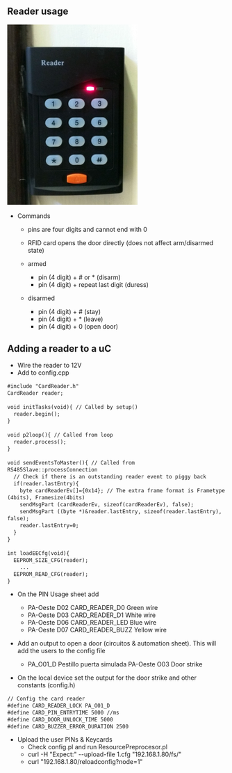 ## Reader usage

<!-- ![](../../images/RFID%20Keypad.jpg?50%) -->
<img src="../../images/RFID%20Keypad.jpg" alt="keypad" style="width: 300px;"/> 

- Commands
  - pins are four digits and cannot end with 0 
  - RFID card opens the door directly (does not affect arm/disarmed state)
  - armed 
    - pin (4 digit) + # or \* (disarm) 
    - pin (4 digit) + repeat last digit (duress)

  - disarmed 
    - pin (4 digit) + # (stay) 
    - pin (4 digit) + \* (leave) 
    - pin (4 digit) + 0 (open door)

## Adding a reader to a uC

- Wire the reader to 12V
- Add to config.cpp

```
#include "CardReader.h"
CardReader reader;

void initTasks(void){ // Called by setup()
  reader.begin();
}

void p2loop(){ // Called from loop
  reader.process();
}

void sendEventsToMaster(){ // Called from RS485Slave::processConnection
  // Check if there is an outstanding reader event to piggy back
  if(reader.lastEntry){
    byte cardReaderEv[]={0x14}; // The extra frame format is Frametype (4bits), Framesize(4bits)
    sendMsgPart (cardReaderEv, sizeof(cardReaderEv), false);
    sendMsgPart ((byte *)&reader.lastEntry, sizeof(reader.lastEntry), false);
    reader.lastEntry=0;
  }
}

int loadEECfg(void){
  EEPROM_SIZE_CFG(reader);
    ...
  EEPROM_READ_CFG(reader);
}
```

- On the PIN Usage sheet add 
  - PA-Oeste D02 CARD\_READER\_D0 Green wire
  - PA-Oeste D03 CARD\_READER\_D1 White wire
  - PA-Oeste D06 CARD\_READER\_LED Blue wire
  - PA-Oeste D07 CARD\_READER\_BUZZ Yellow wire

- Add an output to open a door (circuitos & automation sheet). This will add the users to the config file
  - PA\_O01\_D Pestillo puerta simulada PA-Oeste O03 Door strike

- On the local device set the output for the door strike and other constants (config.h)

```
// Config the card reader
#define CARD_READER_LOCK PA_O01_D 
#define CARD_PIN_ENTRYTIME 5000 //ms
#define CARD_DOOR_UNLOCK_TIME 5000
#define CARD_BUZZER_ERROR_DURATION 2500
```

- Upload the user PINs & Keycards
  - Check config.pl and run ResourcePreprocesor.pl
  - curl -H "Expect:" --upload-file 1.cfg "192.168.1.80/fs/"
  - curl "192.168.1.80/reloadconfig?node=1"

